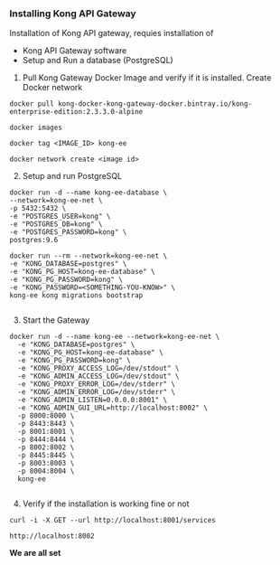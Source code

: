 ### Installing Kong API Gateway

Installation of Kong API gateway, requies installation of 
 + Kong API Gateway software
 + Setup and Run a database (PostgreSQL)

1. Pull Kong Gateway Docker Image and verify if it is installed.  Create Docker network 

```
docker pull kong-docker-kong-gateway-docker.bintray.io/kong-enterprise-edition:2.3.3.0-alpine

docker images

docker tag <IMAGE_ID> kong-ee

docker network create <image id>
```  
2. Setup and run PostgreSQL

```
docker run -d --name kong-ee-database \
--network=kong-ee-net \
-p 5432:5432 \
-e "POSTGRES_USER=kong" \
-e "POSTGRES_DB=kong" \
-e "POSTGRES_PASSWORD=kong" \
postgres:9.6

docker run --rm --network=kong-ee-net \
-e "KONG_DATABASE=postgres" \
-e "KONG_PG_HOST=kong-ee-database" \
-e "KONG_PG_PASSWORD=kong" \
-e "KONG_PASSWORD=<SOMETHING-YOU-KNOW>" \
kong-ee kong migrations bootstrap
  
```
3. Start the Gateway

```
docker run -d --name kong-ee --network=kong-ee-net \
  -e "KONG_DATABASE=postgres" \
  -e "KONG_PG_HOST=kong-ee-database" \
  -e "KONG_PG_PASSWORD=kong" \
  -e "KONG_PROXY_ACCESS_LOG=/dev/stdout" \
  -e "KONG_ADMIN_ACCESS_LOG=/dev/stdout" \
  -e "KONG_PROXY_ERROR_LOG=/dev/stderr" \
  -e "KONG_ADMIN_ERROR_LOG=/dev/stderr" \
  -e "KONG_ADMIN_LISTEN=0.0.0.0:8001" \
  -e "KONG_ADMIN_GUI_URL=http://localhost:8002" \
  -p 8000:8000 \
  -p 8443:8443 \
  -p 8001:8001 \
  -p 8444:8444 \
  -p 8002:8002 \
  -p 8445:8445 \
  -p 8003:8003 \
  -p 8004:8004 \
  kong-ee
  
```

4. Verify if the installation is working fine or not

```
curl -i -X GET --url http://localhost:8001/services

http://localhost:8002

```
**We are all set**
